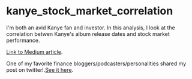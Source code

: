 # kanye_stock_market_correlation

I'm both an avid Kanye fan and investor. In this analysis, I look at the correlation betwen Kanye's album release dates and stock market performance.

[Link to Medium article](https://medium.com/@n_feifel/the-stock-market-does-better-when-kanye-drops-an-album-9ea5383fe37c).

One of my favorite finance bloggers/podcasters/personalities shared my post on twitter!.[See it here](https://twitter.com/michaelbatnick/status/1199390114809614337).